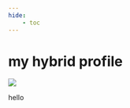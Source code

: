 ```yaml
---
hide:
    - toc
---
```


# my hybrid profile

![](images/myhybridprofile/myhybridprofile.jpg)

hello
